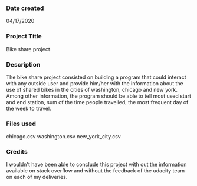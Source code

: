 ### Date created
04/17/2020

### Project Title
Bike share project

### Description
The bike share project consisted on building a program that could interact with any outside user and provide him/her with the information about the use of shared bikes in the cities of washington, chicago and new york. Among other information, the program should be able to tell most used start and end station, sum of the time people travelled, the most frequent day of the week to travel.

### Files used
chicago.csv
washington.csv
new_york_city.csv

### Credits
I wouldn't have been able to conclude this project with out the information available on stack overflow and without the feedback of the udacity team on each of my deliveries.

